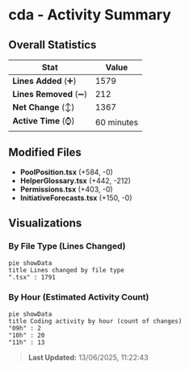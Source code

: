 # cda - Activity Summary 

## Overall Statistics

| Stat                   | Value                                                             |
| ---------------------- | ----------------------------------------------------------------- |
| **Lines Added** (➕)   | 1579                                          |
| **Lines Removed** (➖) | 212                                        |
| **Net Change** (↕)    | 1367                |
| **Active Time** (⌚)   | 60 minutes |


## Modified Files
- **PoolPosition.tsx** (+584, -0)
- **HelperGlossary.tsx** (+442, -212)
- **Permissions.tsx** (+403, -0)
- **InitiativeForecasts.tsx** (+150, -0)

## Visualizations

### By File Type (Lines Changed)

```mermaid
pie showData
title Lines changed by file type
".tsx" : 1791
```

### By Hour (Estimated Activity Count)

```mermaid
pie showData
title Coding activity by hour (count of changes)
"09h" : 2
"10h" : 20
"11h" : 13
```


> **Last Updated:** 13/06/2025, 11:22:43